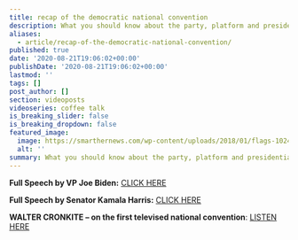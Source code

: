 ```yaml
---
title: recap of the democratic national convention
description: What you should know about the party, platform and presidential candidate.
aliases:
  - article/recap-of-the-democratic-national-convention/
published: true
date: '2020-08-21T19:06:02+00:00'
publishDate: '2020-08-21T19:06:02+00:00'
lastmod: ''
tags: []
post_author: []
section: videoposts
videoseries: coffee talk
is_breaking_slider: false
is_breaking_dropdown: false
featured_image:
  image: https://smarthernews.com/wp-content/uploads/2018/01/flags-1024x683.jpg
  alt: ''
summary: What you should know about the party, platform and presidential candidate.
---
```

**Full Speech by VP Joe Biden:** [CLICK HERE](\"https://www.cnn.com/videos/politics/2020/08/21/joe-biden-dnc-2020-speech-full-video-vpx.cnn\")

**Full Speech by Senator Kamala Harris:** [CLICK HERE](\"https://www.youtube.com/watch?v=JijFLcbIqMs\")

**WALTER CRONKITE – on the first televised national convention**: [LISTEN HERE](\"https://www.npr.org/templates/story/story.php?storyId=1146322\")